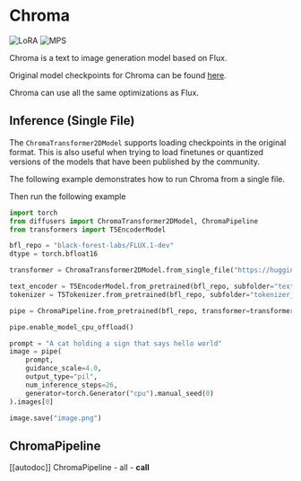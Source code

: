 <!--Copyright 2025 The HuggingFace Team. All rights reserved.

Licensed under the Apache License, Version 2.0 (the "License"); you may not use this file except in compliance with
the License. You may obtain a copy of the License at

http://www.apache.org/licenses/LICENSE-2.0

Unless required by applicable law or agreed to in writing, software distributed under the License is distributed on
an "AS IS" BASIS, WITHOUT WARRANTIES OR CONDITIONS OF ANY KIND, either express or implied. See the License for the
specific language governing permissions and limitations under the License.
-->

# Chroma

<div class="flex flex-wrap space-x-1">
  <img alt="LoRA" src="https://img.shields.io/badge/LoRA-d8b4fe?style=flat"/>
  <img alt="MPS" src="https://img.shields.io/badge/MPS-000000?style=flat&logo=apple&logoColor=white%22">
</div>

Chroma is a text to image generation model based on Flux.

Original model checkpoints for Chroma can be found [here](https://huggingface.co/lodestones/Chroma).

<Tip>

Chroma can use all the same optimizations as Flux.


## Inference (Single File)

The `ChromaTransformer2DModel` supports loading checkpoints in the original format. This is also useful when trying to load finetunes or quantized versions of the models that have been published by the community.

The following example demonstrates how to run Chroma from a single file.

Then run the following example

```python
import torch
from diffusers import ChromaTransformer2DModel, ChromaPipeline
from transformers import T5EncoderModel

bfl_repo = "black-forest-labs/FLUX.1-dev"
dtype = torch.bfloat16

transformer = ChromaTransformer2DModel.from_single_file("https://huggingface.co/lodestones/Chroma/blob/main/chroma-unlocked-v35.safetensors", torch_dtype=dtype)

text_encoder = T5EncoderModel.from_pretrained(bfl_repo, subfolder="text_encoder_2", torch_dtype=dtype)
tokenizer = T5Tokenizer.from_pretrained(bfl_repo, subfolder="tokenizer_2", torch_dtype=dtype)

pipe = ChromaPipeline.from_pretrained(bfl_repo, transformer=transformer, text_encoder=text_encoder, tokenizer=tokenizer, torch_dtype=dtype)

pipe.enable_model_cpu_offload()

prompt = "A cat holding a sign that says hello world"
image = pipe(
    prompt,
    guidance_scale=4.0,
    output_type="pil",
    num_inference_steps=26,
    generator=torch.Generator("cpu").manual_seed(0)
).images[0]

image.save("image.png")
```

## ChromaPipeline

[[autodoc]] ChromaPipeline
	- all
	- __call__
